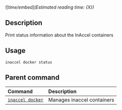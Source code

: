 *![time/embed](Estimated reading time: {X})*

## Description

Print status information about the InAccel containers

## Usage

```text
inaccel docker status
```

## Parent command

| Command                        | Description                |
| :----------------------------- | :------------------------- |
| [` inaccel docker `](index.md) | Manages inaccel containers |
